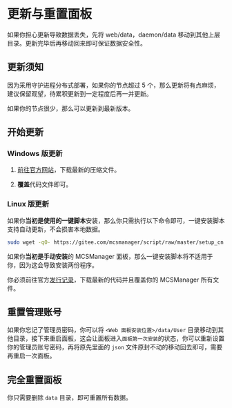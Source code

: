 # 更新与重置面板

<tip>
如果你担心更新导致数据丢失，先将 web/data，daemon/data 移动到其他上层目录。更新完毕后再移动回来即可保证数据安全性。
</tip>

## 更新须知

因为采用守护进程分布式部署，如果你的节点超过 5 个，那么更新将有点麻烦，建议保留观望，待累积更新到一定程度后再一并更新。

如果你的节点很少，那么可以更新到最新版本。

## 开始更新

### Windows 版更新

1. [前往官方网站](https://mcsmanager.com)，下载最新的压缩文件。

2. **覆盖**代码文件即可。

### Linux 版更新

如果你**当初是使用的一键脚本**安装，那么你只需执行以下命令即可，一键安装脚本支持自动更新，不会损害本地数据。

```bash
sudo wget -qO- https://gitee.com/mcsmanager/script/raw/master/setup_cn.sh | bash
```

如果你**当初是手动安装**的 MCSManager 面板，那么一键安装脚本将不适用于你，因为这会导致安装两份程序。

你必须前往官方[发行记录](https://github.com/MCSManager/MCSManager/releases/latest)，下载最新的代码并且覆盖你的 MCSManager 所有文件。

## 重置管理账号

如果你忘记了管理员密码，你可以将 `<Web 面板安装位置>/data/User` 目录移动到其他目录，接下来重启面板，这会让面板进入`面板第一次安装`的状态，你可以重新设置你的管理员账号密码，再将原先里面的 `json` 文件原封不动的移动回去即可，需要再重启一次面板。

## 完全重置面板

你只需要删除 `data` 目录，即可重置所有数据。
